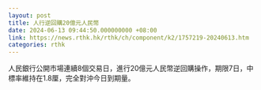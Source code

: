 ```yaml
---
layout: post
title: 人行逆回購20億元人民幣
date: 2024-06-13 09:44:50.000000000 +08:00
link: https://news.rthk.hk/rthk/ch/component/k2/1757219-20240613.htm
categories: rthk
---
```


人民銀行公開市場連續8個交易日，進行20億元人民幣逆回購操作，期限7日，中標率維持在1.8厘，完全對沖今日到期量。

